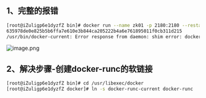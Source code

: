 <a name="TfF7A"></a>
## 1、完整的报错
```bash
[root@iZuligp6e1dyzfZ bin]# docker run --name zk01 -p 2180:2180 --restart always -d 7341c5373a13
635978de0e825b5b6ffa7e610e3b844ca205222b4a6e761895011f0cb311d215
/usr/bin/docker-current: Error response from daemon: shim error: docker-runc not installed on system.
```
![image.png](https://cdn.nlark.com/yuque/0/2020/png/396745/1596511587357-b79b5592-c55a-4299-8ac1-cd08ceb99ff6.png#height=58&id=XCEZn&originHeight=174&originWidth=3323&originalType=binary&size=213471&status=done&style=none&width=1107.6666666666667)
<a name="wKbjc"></a>
## 2、解决步骤-创建docker-runc的软链接
```bash
[root@iZuligp6e1dyzfZ bin]# cd /usr/libexec/docker
[root@iZuligp6e1dyzfZ docker]# ln -s docker-runc-current docker-runc
```

